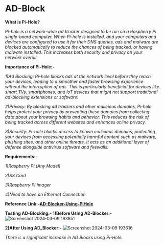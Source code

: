 # AD-Block

**What is Pi-Hole?**

_Pi-hole is a network-wide ad blocker designed to be run on a Raspberry Pi single-board computer. When Pi-hole is installed, and your computers and devices are configured to use it for their DNS queries, ads and malware are blocked automatically to reduce the chances of being tracked, or having malware installed. This increases both security and privacy on your network overall._

**Importance of Pi-Hole:-**

_1)Ad Blocking: Pi-hole blocks ads at the network level before they reach your devices, leading to a smoother and faster browsing experience without the interruption of ads. This is particularly beneficial for devices like smart TVs, smartphones, and IoT devices that might not support traditional ad-blocking extensions or software._

_2)Privacy: By blocking ad trackers and other malicious domains, Pi-hole helps protect your privacy by preventing these domains from collecting data about your browsing habits and behavior. This reduces the risk of being tracked across different websites and enhances online privacy._

_3)Security: Pi-hole blocks access to known malicious domains, protecting your devices from accessing potentially harmful content such as malware, phishing sites, and other online threats. It acts as an additional layer of defense alongside antivirus software and firewalls._

**Requirements:-**

_1)Raspberry Pi (Any Model)_

_2)SS Card_

_3)Raspberry Pi Imager_

_4)Need to have an Ethernet Connection._


**Reference Link:-[AD-Blocker-Using-PiHole](https://www.crosstalksolutions.com/the-worlds-greatest-pi-hole-and-unbound-tutorial-2023/)**

**Testing AD-Blocking:-**
**1)Before Using AD-Blocker:-**
![Screenshot 2024-03-09 193851](https://github.com/VG31/AD-Block-using-PiHole/assets/111217691/e6b34c9f-6d2b-4147-980d-2fbce7a321fc)

**2)After Using AD_Blocker:-**
![Screenshot 2024-03-09 193616](https://github.com/VG31/AD-Block-using-PiHole/assets/111217691/e793e3da-6b2d-4989-b02c-7ec212af3db9)


_There is a significant increase in AD Blocks using Pi-Hole._

